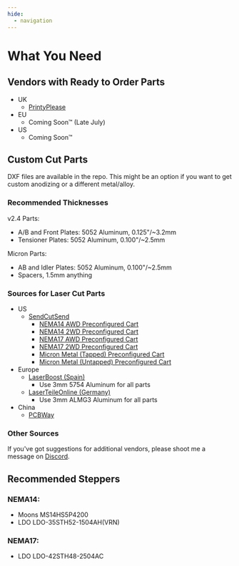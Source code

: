 ```yaml
---
hide:
  - navigation
---
```

# What You Need

## Vendors with Ready to Order Parts

* UK
    * [PrintyPlease](https://www.printyplease.uk/2.4awd)
* EU
    * Coming Soon™ (Late July)
* US
    * Coming Soon™

## Custom Cut Parts

DXF files are available in the repo. This might be an option if you want to get custom anodizing or a different metal/alloy.

### Recommended Thicknesses

v2.4 Parts:
  * A/B and Front Plates: 5052 Aluminum, 0.125"/~3.2mm
  * Tensioner Plates: 5052 Aluminum, 0.100"/~2.5mm

Micron Parts:
  * AB and Idler Plates: 5052 Aluminum, 0.100"/~2.5mm
  * Spacers, 1.5mm anything

### Sources for Laser Cut Parts

* US
    * [SendCutSend](https://sendcutsend.com)
        * [NEMA14 AWD Preconfigured Cart](https://cart.sendcutsend.com/ayr0sjczgpci)
        * [NEMA14 2WD Preconfigured Cart](https://cart.sendcutsend.com/4cno7qczjzug)
        * [NEMA17 AWD Preconfigured Cart](https://cart.sendcutsend.com/ras3wtuyjylx)
        * [NEMA17 2WD Preconfigured Cart](https://cart.sendcutsend.com/pscmspjxyv6z)
        * [Micron Metal (Tapped) Preconfigured Cart](https://cart.sendcutsend.com/7yib4xzr3sck)
        * [Micron Metal (Untapped) Preconfigured Cart](https://cart.sendcutsend.com/nbdvztblscxh)
* Europe
    * [LaserBoost (Spain)](http://www.laserboost.com/)
        * Use 3mm 5754 Aluminum for all parts
    * [LaserTeileOnline (Germany)](https://laserteileonline.de/)
        * Use 3mm ALMG3 Aluminum for all parts
* China
    * [PCBWay](https://www.pcbway.com/rapid-prototyping/manufacture/?type=3)

### Other Sources

If you've got suggestions for additional vendors, please shoot me a message on [Discord](/contact).

## Recommended Steppers

### NEMA14:

* Moons MS14HS5P4200
* LDO LDO-35STH52-1504AH(VRN)

### NEMA17:

* LDO LDO-42STH48-2504AC